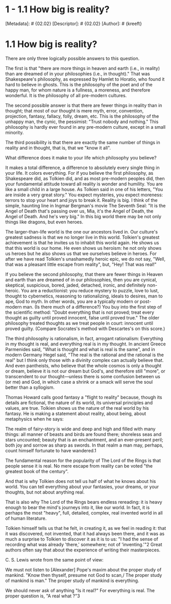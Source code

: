 # 1 - 1.1 How big is reality?
[Metadata]: # {02.02}
[Descriptor]: # {02.02}
[Author]: # {kreeft}

# 1.1 How big is reality?
There are only three logically possible answers to this question.

The first is that "there are more things in heaven and earth (i.e., in reality)
than are dreamed of in your philosophies (i.e., in thought)." That was
Shakespeare's philosophy, as expressed by Hamlet to Horatio, who found it hard
to believe in ghosts. This is the philosophy of the poet and of the happy man,
for whom nature is a fullness, a moreness, and therefore wonderful. It is the
philosophy of all pre-modern cultures.

The second possible answer is that there are fewer things in reality than in
thought; that most of our thought is mere myth, error, convention, projection,
fantasy, fallacy, folly, dream, etc. This is the philosophy of the unhappy man,
the cynic, the pessimist: "Trust nobody and nothing." This philosophy is hardly
ever found in any pre-modern culture, except in a small minority.

The third possibility is that there are exactly the same number of things in
reality and in thought, that is, that we "know it all".

What difference does it make to your life which philosophy you believe?

It makes a total difference, a difference to absolutely every single thing in
your life. It colors everything. For if you believe the first philosophy, as
Shakespeare did, as Tolkien did, and as most pre-modern peoples did, then your
fundamental attitude toward all reality is wonder and humility. You are like a
small child in a large house. As Tolkien said in one of his letters, "You are
inside a very great story." You expect mysteries, you expect moreness: terrors
to stop your heart and joys to break it. Reality is big. I think of the simple,
haunting line in Ingmar Bergman's movie The Seventh Seal: "It is the Angel of
Death that's passing over us, Mia, it's the Angel of Death, the Angel of Death.
And he's very big." In this big world there may be not only things like
dragons, but even heroes.

The larger-than-life world is the one our ancestors lived in. Our culture's
greatest sadness is that we no longer live in this world. Tolkien's greatest
achievement is that he invites us to inhabit this world again. He shows us that
this world is our home. He even shows us heroism: he not only shows us heroes
but he also shows us that we ourselves believe in heroes. For after we have
read Tolkien's unashamedly heroic epic, we do not say, "Well, that was a
pleasant little escape from reality", but, "Hey! That was real!"

If you believe the second philosophy, that there are fewer things in Heaven and
earth than are dreamed of in our philosophies, then you are cynical, skeptical,
suspicious, bored, jaded, detached, ironic, and definitely non-heroic. You are
a reductionist: you reduce mystery to puzzle, love to lust, thought to
cybernetics, reasoning to rationalizing, ideals to desires, man to ape, God to
myth. In other words, you are a typically modern or post-modern man. (Is there
much of a difference?) You buy into the first step of the scientific method:
"Doubt everything that is not proved; treat every thought as guilty until
proved innocent, false until proved true." The older philosophy treated
thoughts as we treat people in court: innocent until proved guilty. (Compare
Socrates's method with Descartes's on this score.)

The third philosophy is rationalism, in fact, arrogant rationalism: Everything
in my thought is real, and everything real is in my thought. In ancient Greece
Parmenides said, "What is thought and what is real is the same", and in modern
Germany Hegel said, "The real is the rational and the rational is the real" but
I think only those with a divinity complex can actually believe that. And even
pantheists, who believe that the whole cosmos is only a thought or dream,
believe it is not our dream but God's, and therefore still "more", or
transcendent to our thought—unless there is some confusion between us (or me)
and God, in which case a shrink or a smack will serve the soul better than a
syllogism.

Thomas Howard calls good fantasy a "flight to reality" because, though its
details are fictional, the nature of its world, its universal principles and
values, are true. Tolkien shows us the nature of the real world by his fantasy.
He is making a statement about reality, about being, about metaphysics when he
says:

The realm of fairy-story is wide and deep and high and filled with many things:
all manner of beasts and birds are found there; shoreless seas and stars
uncounted; beauty that is an enchantment, and an ever-present peril; both joy
and sorrow as sharp as swords. In that realm a man may, perhaps, count himself
fortunate to have wandered.1

The fundamental reason for the popularity of The Lord of the Rings is that
people sense it is real. No mere escape from reality can be voted "the greatest
book of the century".

And that is why Tolkien does not tell us half of what he knows about his world.
You can tell everything about your fantasies, your dreams, or your thoughts,
but not about anything real.

That is also why The Lord of the Rings bears endless rereading: it is heavy
enough to bear the mind's journeys into it, like our world. In fact, it is
perhaps the most "heavy", full, detailed, complex, real invented world in all
of human literature.

Tolkien himself tells us that he felt, in creating it, as we feel in reading
it: that it was discovered, not invented, that it had always been there, and it
was as much a surprise to Tolkien to discover it as it is to us: "I had the
sense of recording what was already 'there,' somewhere; not of 'inventing.'"2
Great authors often say that about the experience of writing their
masterpieces.

C. S. Lewis wrote from the same point of view:

We must not listen to [Alexander] Pope's maxim about the proper study of
mankind. "Know then thyself, presume not God to scan,/ The proper study of
mankind is man." The proper study of mankind is everything.

We should never ask of anything "Is it real?" For everything is real. The
proper question is, "A real what ?"3

